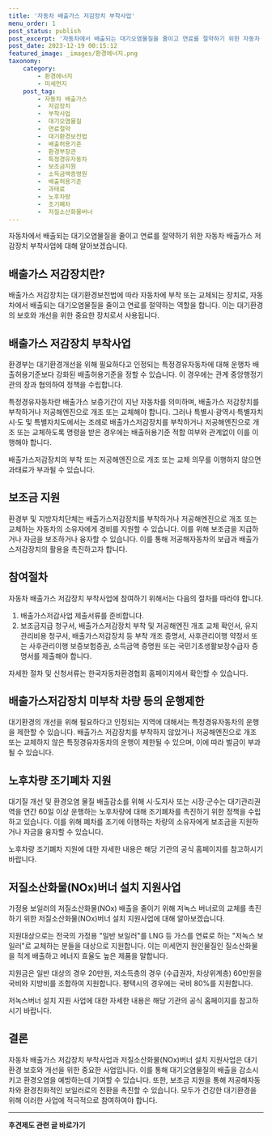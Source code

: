 ```yaml
---
title: '자동차 배출가스 저감장치 부착사업'
menu_order: 1
post_status: publish
post_excerpt: '자동차에서 배출되는 대기오염물질을 줄이고 연료를 절약하기 위한 자동차 배출가스 저감장치 부착사업에 대해 알아보겠습니다.'
post_date: 2023-12-19 00:15:12
featured_image: _images/환경에너지.png
taxonomy:
    category:
        - 환경에너지
        - 미세먼지
    post_tag:
        - 자동차 배출가스
        -  저감장치
        -  부착사업
        -  대기오염물질
        -  연료절약
        -  대기환경보전법
        -  배출허용기준
        -  환경부장관
        -  특정경유자동차
        -  보조금지원
        -  소득금액증명원
        -  배출허용기준
        -  과태료
        -  노후차량
        -  조기폐차
        -  저질소산화물버너
---
```



자동차에서 배출되는 대기오염물질을 줄이고 연료를 절약하기 위한 자동차 배출가스 저감장치 부착사업에 대해 알아보겠습니다.

## 배출가스 저감장치란?

배출가스 저감장치는 대기환경보전법에 따라 자동차에 부착 또는 교체되는 장치로, 자동차에서 배출되는 대기오염물질을 줄이고 연료를 절약하는 역할을 합니다. 이는 대기환경의 보호와 개선을 위한 중요한 장치로서 사용됩니다.

## 배출가스 저감장치 부착사업

환경부는 대기환경개선을 위해 필요하다고 인정되는 특정경유자동차에 대해 운행차 배출허용기준보다 강화된 배출허용기준을 정할 수 있습니다. 이 경우에는 관계 중앙행정기관의 장과 협의하여 정책을 수립합니다.

특정경유자동차란 배출가스 보증기간이 지난 자동차를 의미하며, 배출가스 저감장치를 부착하거나 저공해엔진으로 개조 또는 교체해야 합니다. 그러나 특별시·광역시·특별자치시·도 및 특별자치도에서는 조례로 배출가스저감장치를 부착하거나 저공해엔진으로 개조 또는 교체하도록 명령을 받은 경우에는 배출허용기준 적합 여부와 관계없이 이를 이행해야 합니다.

배출가스저감장치의 부착 또는 저공해엔진으로 개조 또는 교체 의무를 이행하지 않으면 과태료가 부과될 수 있습니다.

## 보조금 지원

환경부 및 지방자치단체는 배출가스저감장치를 부착하거나 저공해엔진으로 개조 또는 교체하는 자동차의 소유자에게 경비를 지원할 수 있습니다. 이를 위해 보조금을 지급하거나 자금을 보조하거나 융자할 수 있습니다. 이를 통해 저공해자동차의 보급과 배출가스저감장치의 활용을 촉진하고자 합니다.

## 참여절차

자동차 배출가스 저감장치 부착사업에 참여하기 위해서는 다음의 절차를 따라야 합니다.

1. 배출가스저감사업 제출서류를 준비합니다.
2. 보조금지급 청구서, 배출가스저감장치 부착 및 저공해엔진 개조 교체 확인서, 유지관리비용 청구서, 배출가스저감장치 등 부착 개조 증명서, 사후관리이행 약정서 또는 사후관리이행 보증보험증권, 소득금액 증명원 또는 국민기초생활보장수급자 증명서를 제출해야 합니다.

자세한 절차 및 신청서류는 한국자동차환경협회 홈페이지에서 확인할 수 있습니다.

## 배출가스저감장치 미부착 차량 등의 운행제한

대기환경의 개선을 위해 필요하다고 인정되는 지역에 대해서는 특정경유자동차의 운행을 제한할 수 있습니다. 배출가스 저감장치를 부착하지 않았거나 저공해엔진으로 개조 또는 교체하지 않은 특정경유자동차의 운행이 제한될 수 있으며, 이에 따라 벌금이 부과될 수 있습니다.

## 노후차량 조기폐차 지원

대기질 개선 및 환경오염 물질 배출감소를 위해 시·도지사 또는 시장·군수는 대기관리권역을 연간 60일 이상 운행하는 노후차량에 대해 조기폐차를 촉진하기 위한 정책을 수립하고 있습니다. 이를 위해 폐차를 조기에 이행하는 차량의 소유자에게 보조금을 지원하거나 자금을 융자할 수 있습니다.

노후차량 조기폐차 지원에 대한 자세한 내용은 해당 기관의 공식 홈페이지를 참고하시기 바랍니다.

## 저질소산화물(NOx)버너 설치 지원사업

가정용 보일러의 저질소산화물(NOx) 배출을 줄이기 위해 저녹스 버너로의 교체를 촉진하기 위한 저질소산화물(NOx)버너 설치 지원사업에 대해 알아보겠습니다.

지원대상으로는 전국의 가정용 "일반 보일러"를 LNG 등 가스를 연료로 하는 "저녹스 보일러"로 교체하는 분들을 대상으로 지원합니다. 이는 미세먼지 원인물질인 질소산화물을 적게 배출하고 에너지 효율도 높은 제품을 말합니다.

지원금은 일반 대상의 경우 20만원, 저소득층의 경우 (수급권자, 차상위계층) 60만원을 국비와 지방비를 조합하여 지원합니다. 평택시의 경우에는 국비 80%를 지원합니다.

저녹스버너 설치 지원 사업에 대한 자세한 내용은 해당 기관의 공식 홈페이지를 참고하시기 바랍니다.

## 결론

자동차 배출가스 저감장치 부착사업과 저질소산화물(NOx)버너 설치 지원사업은 대기환경 보호와 개선을 위한 중요한 사업입니다. 이를 통해 대기오염물질의 배출을 감소시키고 환경오염을 예방하는데 기여할 수 있습니다. 또한, 보조금 지원을 통해 저공해자동차와 환경친화적인 보일러로의 전환을 촉진할 수 있습니다. 모두가 건강한 대기환경을 위해 이러한 사업에 적극적으로 참여하여야 합니다.
<!-- wp:separator -->
<hr class="wp-block-separator has-alpha-channel-opacity"/>
<!-- /wp:separator -->

<!-- wp:group {"backgroundColor":"base","layout":{"type":"constrained"}} -->
<div class="wp-block-group has-base-background-color has-background"><!-- wp:paragraph {"align":"center","fontSize":"medium"} -->
<p class="has-text-align-center has-large-font-size"><strong>후견제도 관련 글 바로가기</strong></p>
<!-- /wp:paragraph -->


<!-- wp:latest-posts
{"categories":[{"id":1980,"count":19,"description":"","link":"https://uknowlaw.com/category/%ed%9b%84%ea%b2%ac%ec%a0%9c%eb%8f%84/","name":"후견제도","slug":"후견제도","taxonomy":"category","parent":0,"meta":[],"_links":{"self":[{"href":"https://uknowlaw.com/wp-json/wp/v2/categories/1980"}],"collection":[{"href":"https://uknowlaw.com/wp-json/wp/v2/categories"}],"about":[{"href":"https://uknowlaw.com/wp-json/wp/v2/taxonomies/category"}],"wp:post_type":[{"href":"https://uknowlaw.com/wp-json/wp/v2/posts?categories=1980"}],"curies":[{"name":"wp","href":"https://api.w.org/{rel}","templated":true}]}}],"postsToShow":100,"excerptLength":28,"postLayout":"grid","columns":2,"featuredImageAlign":"left","featuredImageSizeSlug":"large","fontSize":"small"} /--></div>
<!-- /wp:group -->